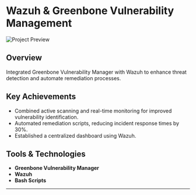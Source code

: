 # Wazuh & Greenbone Vulnerability Management

![Project Preview](images/dashboard.png)

## Overview
Integrated Greenbone Vulnerability Manager with Wazuh to enhance threat detection and automate remediation processes.

## Key Achievements
- Combined active scanning and real-time monitoring for improved vulnerability identification.
- Automated remediation scripts, reducing incident response times by 30%.
- Established a centralized dashboard using Wazuh.

## Tools & Technologies
- **Greenbone Vulnerability Manager**
- **Wazuh**
- **Bash Scripts**

---
